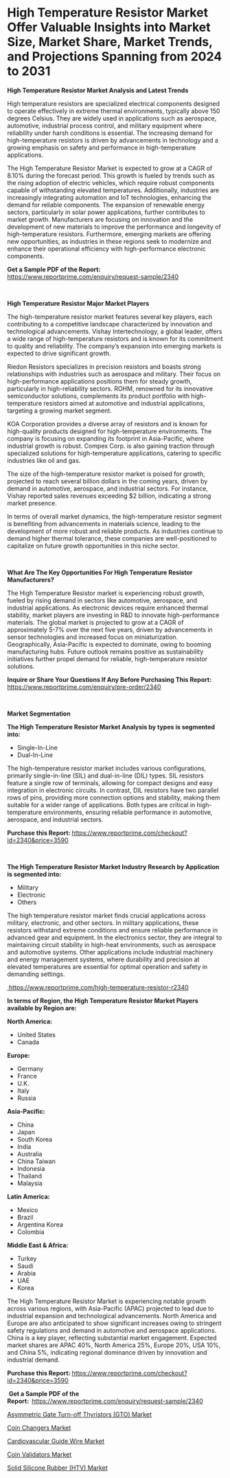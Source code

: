 <p><h1>High Temperature Resistor Market Offer Valuable Insights into Market Size, Market Share, Market Trends, and Projections Spanning from 2024 to 2031</h1></p><p><strong>High Temperature Resistor Market Analysis and Latest Trends</strong></p>
<p><p>High temperature resistors are specialized electrical components designed to operate effectively in extreme thermal environments, typically above 150 degrees Celsius. They are widely used in applications such as aerospace, automotive, industrial process control, and military equipment where reliability under harsh conditions is essential. The increasing demand for high-temperature resistors is driven by advancements in technology and a growing emphasis on safety and performance in high-temperature applications.</p><p>The High Temperature Resistor Market is expected to grow at a CAGR of 8.10% during the forecast period. This growth is fueled by trends such as the rising adoption of electric vehicles, which require robust components capable of withstanding elevated temperatures. Additionally, industries are increasingly integrating automation and IoT technologies, enhancing the demand for reliable components. The expansion of renewable energy sectors, particularly in solar power applications, further contributes to market growth. Manufacturers are focusing on innovation and the development of new materials to improve the performance and longevity of high-temperature resistors. Furthermore, emerging markets are offering new opportunities, as industries in these regions seek to modernize and enhance their operational efficiency with high-performance electronic components.</p></p>
<p><strong>Get a Sample PDF of the Report:&nbsp;</strong> <a href="https://www.reportprime.com/enquiry/request-sample/2340">https://www.reportprime.com/enquiry/request-sample/2340</a></p>
<p>&nbsp;</p>
<p><strong>High Temperature Resistor Major Market Players</strong></p>
<p><p>The high-temperature resistor market features several key players, each contributing to a competitive landscape characterized by innovation and technological advancements. Vishay Intertechnology, a global leader, offers a wide range of high-temperature resistors and is known for its commitment to quality and reliability. The company’s expansion into emerging markets is expected to drive significant growth.</p><p>Riedon Resistors specializes in precision resistors and boasts strong relationships with industries such as aerospace and military. Their focus on high-performance applications positions them for steady growth, particularly in high-reliability sectors. ROHM, renowned for its innovative semiconductor solutions, complements its product portfolio with high-temperature resistors aimed at automotive and industrial applications, targeting a growing market segment.</p><p>KOA Corporation provides a diverse array of resistors and is known for high-quality products designed for high-temperature environments. The company is focusing on expanding its footprint in Asia-Pacific, where industrial growth is robust. Compex Corp. is also gaining traction through specialized solutions for high-temperature applications, catering to specific industries like oil and gas.</p><p>The size of the high-temperature resistor market is poised for growth, projected to reach several billion dollars in the coming years, driven by demand in automotive, aerospace, and industrial sectors. For instance, Vishay reported sales revenues exceeding $2 billion, indicating a strong market presence.</p><p>In terms of overall market dynamics, the high-temperature resistor segment is benefiting from advancements in materials science, leading to the development of more robust and reliable products. As industries continue to demand higher thermal tolerance, these companies are well-positioned to capitalize on future growth opportunities in this niche sector.</p></p>
<p>&nbsp;</p>
<p><strong>What Are The Key Opportunities For High Temperature Resistor Manufacturers?</strong></p>
<p><p>The High Temperature Resistor market is experiencing robust growth, fueled by rising demand in sectors like automotive, aerospace, and industrial applications. As electronic devices require enhanced thermal stability, market players are investing in R&D to innovate high-performance materials. The global market is projected to grow at a CAGR of approximately 5-7% over the next five years, driven by advancements in sensor technologies and increased focus on miniaturization. Geographically, Asia-Pacific is expected to dominate, owing to booming manufacturing hubs. Future outlook remains positive as sustainability initiatives further propel demand for reliable, high-temperature resistor solutions.</p></p>
<p><strong>Inquire or Share Your Questions If Any Before Purchasing This Report:</strong> <a href="https://www.reportprime.com/enquiry/pre-order/2340">https://www.reportprime.com/enquiry/pre-order/2340</a></p>
<p>&nbsp;</p>
<p><strong>Market Segmentation</strong></p>
<p><strong>The High Temperature Resistor Market Analysis by types is segmented into:</strong></p>
<p><ul><li>Single-In-Line</li><li>Dual-In-Line</li></ul></p>
<p><p>The high-temperature resistor market includes various configurations, primarily single-in-line (SIL) and dual-in-line (DIL) types. SIL resistors feature a single row of terminals, allowing for compact designs and easy integration in electronic circuits. In contrast, DIL resistors have two parallel rows of pins, providing more connection options and stability, making them suitable for a wider range of applications. Both types are critical in high-temperature environments, ensuring reliable performance in automotive, aerospace, and industrial sectors.</p></p>
<p><strong>Purchase this Report:&nbsp;</strong><a href="https://www.reportprime.com/checkout?id=2340&price=3590">https://www.reportprime.com/checkout?id=2340&price=3590</a></p>
<p>&nbsp;</p>
<p><strong>The High Temperature Resistor Market Industry Research by Application is segmented into:</strong></p>
<p><ul><li>Military</li><li>Electronic</li><li>Others</li></ul></p>
<p><p>The high temperature resistor market finds crucial applications across military, electronic, and other sectors. In military applications, these resistors withstand extreme conditions and ensure reliable performance in advanced gear and equipment. In the electronics sector, they are integral to maintaining circuit stability in high-heat environments, such as aerospace and automotive systems. Other applications include industrial machinery and energy management systems, where durability and precision at elevated temperatures are essential for optimal operation and safety in demanding settings.</p></p>
<p><a href="https://www.reportprime.com/high-temperature-resistor-r2340">&nbsp;https://www.reportprime.com/high-temperature-resistor-r2340</a></p>
<p><strong>In terms of Region, the High Temperature Resistor Market Players available by Region are:</strong></p>
<p>
    <p> <strong> North America: </strong>
        <ul>
            <li>United States</li>
            <li>Canada</li>
        </ul>
        </p> 
    <p> <strong> Europe: </strong>
        <ul>
            <li>Germany</li>
            <li>France</li>
            <li>U.K.</li>
            <li>Italy</li>
            <li>Russia</li>
        </ul>
        </p> 
    <p> <strong> Asia-Pacific: </strong>
        <ul>
            <li>China</li>
            <li>Japan</li>
            <li>South Korea</li>
            <li>India</li>
            <li>Australia</li>
            <li>China Taiwan</li>
            <li>Indonesia</li>
            <li>Thailand</li>
            <li>Malaysia</li>
        </ul>
        </p> 
    <p> <strong> Latin America: </strong>
        <ul>
            <li>Mexico</li>
            <li>Brazil</li>
            <li>Argentina Korea</li>
            <li>Colombia</li>
        </ul>
        </p> 
    <p> <strong> Middle East & Africa: </strong>
        <ul>
            <li>Turkey</li>
            <li>Saudi</li>
            <li>Arabia</li>
            <li>UAE</li>
            <li>Korea</li>
        </ul>
    </p>
    </p>
<p><p>The High Temperature Resistor Market is experiencing notable growth across various regions, with Asia-Pacific (APAC) projected to lead due to industrial expansion and technological advancements. North America and Europe are also anticipated to show significant increases owing to stringent safety regulations and demand in automotive and aerospace applications. China is a key player, reflecting substantial market engagement. Expected market shares are APAC 40%, North America 25%, Europe 20%, USA 10%, and China 5%, indicating regional dominance driven by innovation and industrial demand.</p></p>
<p><strong>Purchase this Report: </strong><a href="https://www.reportprime.com/checkout?id=2340&price=3590">https://www.reportprime.com/checkout?id=2340&price=3590</a></p>
<p>&nbsp;<strong>Get a Sample PDF of the Report:&nbsp;&nbsp;</strong><a href="https://www.reportprime.com/enquiry/request-sample/2340">https://www.reportprime.com/enquiry/request-sample/2340</a></p>
<p><strong></strong></p>
<p><p><a href="https://issuu.com/reportprime-2/docs/asymmetric-gate-turn-off-thyristors_19451edb4e1186">Asymmetric Gate Turn-off Thyristors (GTO) Market</a></p><p><a href="https://www.linkedin.com/pulse/coin-changers-market-research-report-includes-analysis-size-share-ya2hc?trackingId=MfW01NDOQ8%2BueQm%2FFxcrgQ%3D%3D">Coin Changers Market</a></p><p><a href="https://medium.com/@colin.dunca43545/cardiovascular-guide-wire-market-overview-global-market-trends-and-future-prospects-from-2024-to-d770c5158858">Cardiovascular Guide Wire Market</a></p><p><a href="https://www.linkedin.com/pulse/emerging-trends-coin-validators-market-global-outlook-future-prospects-liwqc?trackingId=4y3DWpwgQlm0pHpNxJ%2BS3A%3D%3D">Coin Validators Market</a></p><p><a href="https://issuu.com/reportprime-2/docs/solid-silicone-rubber-htv-market-si_a45d04cf0c7189">Solid Silicone Rubber (HTV) Market</a></p></p>
